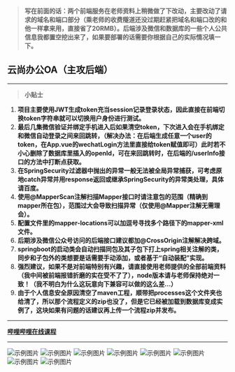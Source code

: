 
> **写在前面的话：两个前端服务在老师资料上稍微做了下改动，主要改动了请求的域名和端口部分（乘老师的收费隧道还没过期赶紧把域名和端口改的和他一样拿来用，直接省了20RMB）。后端涉及微信和数据库的一些个人公共信息我都置空挖出来了，如果要部署的话需要你根据自己的实际情况填一下。**
## 云尚办公OA（主攻后端）
***
> **小贴士**
1. **项目主要使用JWT生成token充当session记录登录状态，因此直接在前端切换token字符串就可以切换用户身份进行测试。**  
2. **最后几集微信验证并绑定手机进入后如果清空token，下次进入会在手机绑定和微信自动登录之间来回跳转，（解决办法：在后端生成任意一个user的token，在App.vue的wechatLogin方法里直接给token赋值即可）此时若不小心删除了数据库里插入的openId，可在来回跳转时，在后端的/userInfo接口的方法中打断点获取。**
3. **在SpringSecurity过滤器中抛出的异常一般无法被全局异常捕获，可考虑原地catch异常并用response返回或继承SpringSecurity的异常类处理，具体请百度。**
4. **使用@MapperScan注解扫描Mapper接口时请注意包的范围（精确到mapper所在包），范围过大会导致扫描异常（仅使用@Mapper注解无需理会）。**
5. **配置文件里的mapper-locations可以加逗号寻找多个路径下的mapper-xml文件。**
6. **后期涉及微信公众号访问的后端接口建议都加@CrossOrigin注解解决跨域。**
7. **springboot的启动类会自动扫描同包及其子包下打上spring相关注解的类，同步和子包外的类想要是话需要手动添加，或者基于“自动装配”实现。**
8. **强烈建议，如果不是对前端特别有兴趣，请直接使用老师提供的全部前端资料（我中间被前端报错折磨的实在受不了了），node版本请与老师保持绝对一致！（我不明白为什么这玩意向下兼容可以做的这么差...）**
9. **由于个人信息安全原因清空了maven工程，顺带把processes这个文件夹也给清了，所以那个流程定义的zip也没了，但是它已经被加载到数据库变成实例了，这块如果有问题的话建议再上传一个流程zip并发布。**
***
**[哔哩哔哩在线课程](https://www.bilibili.com/video/BV1oM41177Jd?p=111&vd_source=b03bfffc44ef99d2c8a183e364f3ef9d)**
***
![示例图片](https://github.com/DragonLog/YSBG-OA/blob/main/pictureForExample/show1.png)
![示例图片](https://github.com/DragonLog/YSBG-OA/blob/main/pictureForExample/show2.png)
![示例图片](https://github.com/DragonLog/YSBG-OA/blob/main/pictureForExample/show3.png)
![示例图片](https://github.com/DragonLog/YSBG-OA/blob/main/pictureForExample/show4.png)
![示例图片](https://github.com/DragonLog/YSBG-OA/blob/main/pictureForExample/show5.png)
![示例图片](https://github.com/DragonLog/YSBG-OA/blob/main/pictureForExample/show6.png)
![示例图片](https://github.com/DragonLog/YSBG-OA/blob/main/pictureForExample/show7.png)
![示例图片](https://github.com/DragonLog/YSBG-OA/blob/main/pictureForExample/show8.png)
